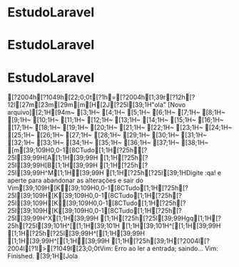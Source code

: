 # EstudoLaravel
# EstudoLaravel
# EstudoLaravel
[?2004h[?1049h[22;0;0t[?1h=[?2004h[1;39r[?12h[?12l[27m[23m[29m[m[H[2J[?25l[39;1H"ola" [Novo arquivo][2;1H[94m~                                                                                                                             [3;1H~                                                                                                                             [4;1H~                                                                                                                             [5;1H~                                                                                                                             [6;1H~                                                                                                                             [7;1H~                                                                                                                             [8;1H~                                                                                                                             [9;1H~                                                                                                                             [10;1H~                                                                                                                             [11;1H~                                                                                                                             [12;1H~                                                                                                                             [13;1H~                                                                                                                             [14;1H~                                                                                                                             [15;1H~                                                                                                                             [16;1H~                                                                                                                             [17;1H~                                                                                                                             [18;1H~                                                                                                                             [19;1H~                                                                                                                             [20;1H~                                                                                                                             [21;1H~                                                                                                                             [22;1H~                                                                                                                             [23;1H~                                                                                                                             [24;1H~                                                                                                                             [25;1H~                                                                                                                             [26;1H~                                                                                                                             [27;1H~                                                                                                                             [28;1H~                                                                                                                             [29;1H~                                                                                                                             [30;1H~                                                                                                                             [31;1H~                                                                                                                             [32;1H~                                                                                                                             [33;1H~                                                                                                                             [34;1H~                                                                                                                             [35;1H~                                                                                                                             [36;1H~                                                                                                                             [37;1H~                                                                                                                             [38;1H~                                                                                                                             [m[39;109H0,0-1[8CTudo[1;1H[?25h[?25l[39;99H[A[1;1H[39;99H  [1;1H[?25h[?25l[39;99H[B[1;1H[39;99H  [1;1H[?25h[?25l[39;99H^M[1;1H[39;99H  [1;1H[?25h[?25l[39;1HDigite  :qa!  e aperte <Enter> para abandonar as alterações e sair do Vim[39;109H[K[39;109H0,0-1[8CTudo[1;1H[?25h[?25l[39;109H[K[39;109H0,0-1[8CTudo[1;1H[?25h[?25l[39;109H[K[39;109H0,0-1[8CTudo[1;1H[?25h[?25l[39;109H[K[39;109H0,0-1[8CTudo[1;1H[?25h[?25l[39;99H^X[1;1H[39;99H  [1;1H[?25h[?25l[39;99Hgq[1;1H[?25h[?25l[39;101H^[[1;1H[39;101H  [1;1H[39;101H^[[1;1H[39;99H    [1;1H[?25h[?25l[39;99H^[[1;1H[39;99H  [1;1H[39;99H^[[1;1H[39;99H  [1;1H[?25h[39;1H[?2004l[?2004l[?1l>[?1049l[23;0;0tVim: Erro ao ler a entrada; saindo...
Vim: Finished.
[39;1H[Jola
